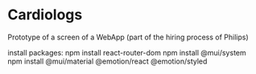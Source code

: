 # Cardiologs
Prototype of a screen of a WebApp (part of the hiring process of Philips)


install packages:
npm install react-router-dom
npm install @mui/system
npm install @mui/material @emotion/react @emotion/styled
